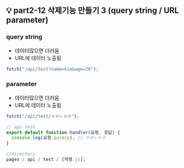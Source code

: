 ## 💡 part2-12 삭제기능 만들기 3 (query string / URL parameter)

### query string

- 데이터많으면 더러움
- URL에 데이터 노출됨

```javascript
fetch("/api/test?name=kim&age=20");
```

### parameter

- 데이터많으면 더러움
- URL에 데이터 노출됨

```javascript
fetch("/api/test/ㅇㅁㄴㅇㅁ");

// api test
export default function handler(요청, 응답) {
  console.log(요청.qurery); // ㅇㅁㄴㅇㅁ
}

//directory
pages / api / test / [작명.js];
```
